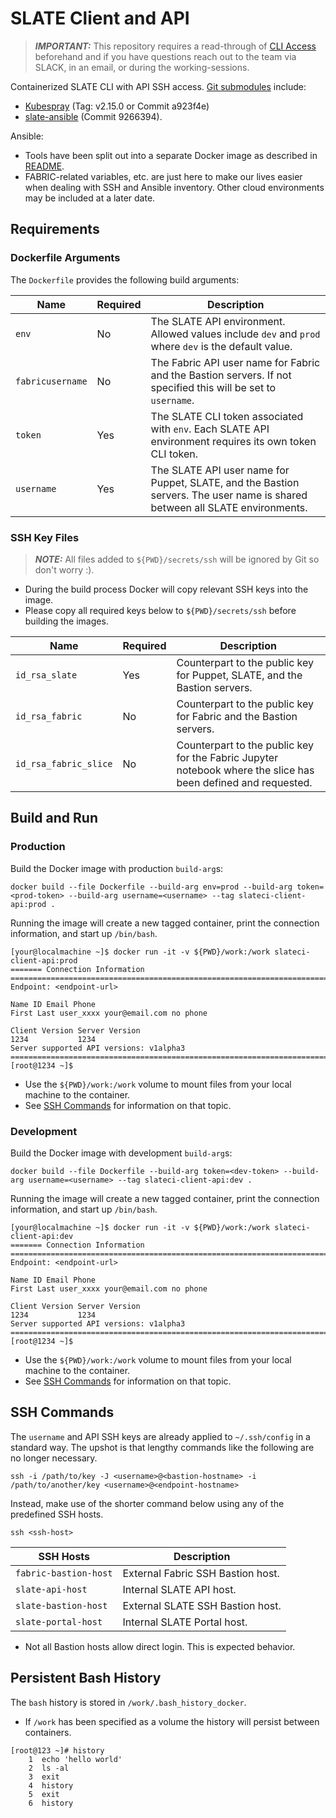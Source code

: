 # SLATE Client and API

> **_IMPORTANT:_** This repository requires a read-through of [CLI Access](https://portal.slateci.io/cli) beforehand and if you have questions reach out to the team via SLACK, in an email, or during the working-sessions.

Containerized SLATE CLI with API SSH access. [Git submodules](https://git-scm.com/book/en/v2/Git-Tools-Submodules) include:
* [Kubespray](https://github.com/kubernetes-sigs/kubespray/tree/a923f4e7c0692229c442b07a531bfb5fc41a23f9) (Tag: v2.15.0 or Commit a923f4e)
* [slate-ansible](https://github.com/slateci/slate-ansible/tree/9266394ecca3b1e7e265f68cb12fe8824114ba85) (Commit 9266394).

Ansible:
* Tools have been split out into a separate Docker image as described in [README](ansible/README.md).
* FABRIC-related variables, etc. are just here to make our lives easier when dealing with SSH and Ansible inventory. Other cloud environments may be included at a later date.

## Requirements

### Dockerfile Arguments

The `Dockerfile` provides the following build arguments:

| Name             | Required | Description                                                                                                                 |
|------------------|----------|-----------------------------------------------------------------------------------------------------------------------------|
| `env`            | No       | The SLATE API environment. Allowed values include `dev` and `prod` where `dev` is the default value.                        |
| `fabricusername` | No       | The Fabric API user name for Fabric and the Bastion servers. If not specified this will be set to `username`.               |
| `token`          | Yes      | The SLATE CLI token associated with `env`. Each SLATE API environment requires its own token CLI token.                     |
| `username`       | Yes      | The SLATE API user name for Puppet, SLATE, and the Bastion servers. The user name is shared between all SLATE environments. |

### SSH Key Files

> **_NOTE:_** All files added to `${PWD}/secrets/ssh` will be ignored by Git so don't worry :).

* During the build process Docker will copy relevant SSH keys into the image.
* Please copy all required keys below to `${PWD}/secrets/ssh` before building the images.

| Name                  | Required | Description                                                                                                   |
|-----------------------|----------|---------------------------------------------------------------------------------------------------------------|
| `id_rsa_slate`        | Yes      | Counterpart to the public key for Puppet, SLATE, and the Bastion servers.                                     |
| `id_rsa_fabric`       | No       | Counterpart to the public key for Fabric and the Bastion servers.                                             |
| `id_rsa_fabric_slice` | No       | Counterpart to the public key for the Fabric Jupyter notebook where the slice has been defined and requested. |

## Build and Run

### Production

Build the Docker image with production `build-arg`s:

```shell
docker build --file Dockerfile --build-arg env=prod --build-arg token=<prod-token> --build-arg username=<username> --tag slateci-client-api:prod .
```

Running the image will create a new tagged container, print the connection information, and start up `/bin/bash`.

```shell
[your@localmachine ~]$ docker run -it -v ${PWD}/work:/work slateci-client-api:prod
======= Connection Information ========================================================================
Endpoint: <endpoint-url>

Name ID Email Phone
First Last user_xxxx your@email.com no phone

Client Version Server Version
1234           1234          
Server supported API versions: v1alpha3
=======================================================================================================
[root@1234 ~]$
```

* Use the `${PWD}/work:/work` volume to mount files from your local machine to the container.
* See [SSH Commands](#ssh-commands) for information on that topic.

### Development

Build the Docker image with development `build-arg`s:

```shell
docker build --file Dockerfile --build-arg token=<dev-token> --build-arg username=<username> --tag slateci-client-api:dev .
```

Running the image will create a new tagged container, print the connection information, and start up `/bin/bash`.

```shell
[your@localmachine ~]$ docker run -it -v ${PWD}/work:/work slateci-client-api:dev
======= Connection Information ========================================================================
Endpoint: <endpoint-url>

Name ID Email Phone
First Last user_xxxx your@email.com no phone

Client Version Server Version
1234           1234          
Server supported API versions: v1alpha3
=======================================================================================================
[root@1234 ~]$
```

* Use the `${PWD}/work:/work` volume to mount files from your local machine to the container.
* See [SSH Commands](#ssh-commands) for information on that topic.

## SSH Commands

The `username` and API SSH keys are already applied to `~/.ssh/config` in a standard way. The upshot is that lengthy commands like the following are no longer necessary.

```shell
ssh -i /path/to/key -J <username>@<bastion-hostname> -i /path/to/another/key <username>@<endpoint-hostname>
```

Instead, make use of the shorter command below using any of the predefined SSH hosts.

```shell
ssh <ssh-host>
```

| SSH Hosts             | Description                       |
|-----------------------|-----------------------------------|
| `fabric-bastion-host` | External Fabric SSH Bastion host. |
| `slate-api-host`      | Internal SLATE API host.          |
| `slate-bastion-host`  | External SLATE SSH Bastion host.  |
| `slate-portal-host`   | Internal SLATE Portal host.       |

* Not all Bastion hosts allow direct login. This is expected behavior.

## Persistent Bash History

The `bash` history is stored in `/work/.bash_history_docker`.
* If `/work` has been specified as a volume the history will persist between containers.

```shell
[root@123 ~]# history
    1  echo 'hello world'
    2  ls -al
    3  exit
    4  history
    5  exit
    6  history
```
